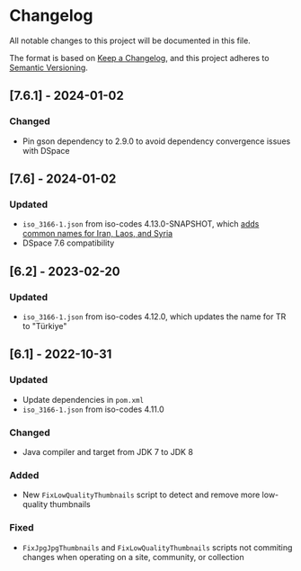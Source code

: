 # Changelog
All notable changes to this project will be documented in this file.

The format is based on [Keep a Changelog](https://keepachangelog.com/en/1.0.0/),
and this project adheres to [Semantic Versioning](https://semver.org/spec/v2.0.0.html).

## [7.6.1] - 2024-01-02
### Changed
- Pin gson dependency to 2.9.0 to avoid dependency convergence issues with DSpace

## [7.6] - 2024-01-02
### Updated
- `iso_3166-1.json` from iso-codes 4.13.0-SNAPSHOT, which [adds common names for Iran, Laos, and Syria](https://salsa.debian.org/iso-codes-team/iso-codes/-/merge_requests/32)
- DSpace 7.6 compatibility

## [6.2] - 2023-02-20
### Updated
- `iso_3166-1.json` from iso-codes 4.12.0, which updates the name for TR to "Türkiye"

## [6.1] - 2022-10-31
### Updated
- Update dependencies in `pom.xml`
- `iso_3166-1.json` from iso-codes 4.11.0

### Changed
- Java compiler and target from JDK 7 to JDK 8

### Added
- New `FixLowQualityThumbnails` script to detect and remove more low-quality thumbnails

### Fixed
- `FixJpgJpgThumbnails` and `FixLowQualityThumbnails` scripts not commiting changes when operating on a site, community, or collection
